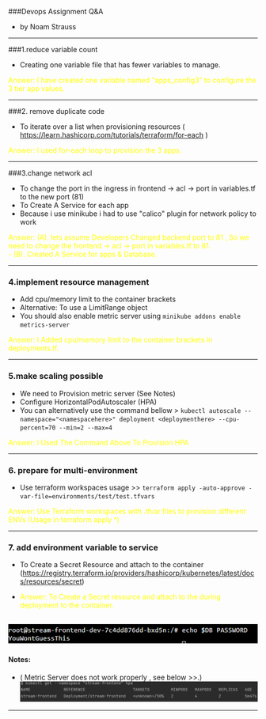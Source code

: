 ###Devops Assignment Q&A
- by Noam Strauss


----
###1.reduce variable count

- Creating one variable file that has fewer variables to manage.
<p style='color:yellow'>Answer: I have created one variable named "apps_config3" to configure the 3 tier app values.</p>


----
###2. remove duplicate code
- To iterate over a list when provisioning resources
 ( https://learn.hashicorp.com/tutorials/terraform/for-each )
<p style='color:yellow'>Answer: I used for-each loop to provision the 3 apps.</p>


----
###3.change network acl
- To change the port in the ingress in frontend -> acl -> port in variables.tf to the new port (81)
- To Create A Service for each app
- Because i use minikube i had to use "calico" plugin for network policy to work
<p style='color:yellow'>Answer: 
 (A). lets assume Developers Changed backend port to 81 , So we need to change 
the frontend -> acl -> port in variables.tf to 81.<br>
 - 
(B). Created A Service for apps & Database.</p>

 


----
### 4.implement resource management
- Add cpu/memory limit to the container brackets
- Alternative: To use a LimitRange object
- You should also enable metric server using `minikube addons enable metrics-server`

 <p style='color:yellow'>Answer: I Added cpu/memory limit to the container brackets in deployments.tf.</p>


----
### 5.make scaling possible
- We need to Provision metric server  (See Notes)
- Configure HorizontalPodAutoscaler (HPA) 
- You can alternatively use the command bellow >
`kubectl autoscale --namespace="<namespacehere>" deployment <deploymenthere> --cpu-percent=70 --min=2 --max=4`
 <p style='color:yellow'>Answer: I Used The Command Above To Provision HPA</p>

----
### 6. prepare for multi-environment
- Use terraform workspaces
 usage >> `terraform apply -auto-approve -var-file=environments/test/test.tfvars`
 <p style='color:yellow'>Answer: Use Terraform workspaces with .tfvar files to provision different ENVs (Usage in terraform apply ^)</p>


----
### 7. add environment variable to service
- To Create a Secret Resource and attach to the container
(https://registry.terraform.io/providers/hashicorp/kubernetes/latest/docs/resources/secret)
- <p style='color:yellow'>Answer: To Create a Secret resource and attach to the during deployment to the container.</p>
![img_1.png](img_1.png)
------------------------------------


#### Notes:
- ( Metric Server does not work properly , see below >>.)
 ![img.png](img.png)

-------------------------------------
